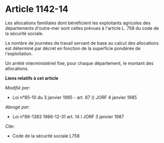 # Article 1142-14

Les allocations familiales dont bénéficient les exploitants agricoles des départements d'outre-mer sont celles prévues à
l'article L. 758 du code de la sécurité sociale.

Le nombre de journées de travail servant de base au calcul des allocations est déterminé par décret en fonction de la
superficie pondérée de l'exploitation.

Un arrêté interministériel fixe, pour chaque département, le montant des allocations.

**Liens relatifs à cet article**

_Modifié par_:

  - Loi n°85-10 du 3 janvier 1985 - art. 87 () JORF 4 janvier 1985

_Abrogé par_:

  - Loi n°86-1383 1986-12-31 art. 14 I JORF 3 janvier 1987

_Cite_:

  - Code de la sécurité sociale L758
